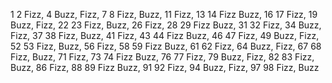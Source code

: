 1  2 Fizz,  4 Buzz, Fizz,  7  8 Fizz, Buzz,  11 Fizz,  13  14 Fizz Buzz,  16  17 Fizz,  19 Buzz, Fizz,  22  23 Fizz, Buzz,  26 Fizz,  28  29 Fizz Buzz,  31  32 Fizz,  34 Buzz, Fizz,  37  38 Fizz, Buzz,  41 Fizz,  43  44 Fizz Buzz,  46  47 Fizz,  49 Buzz, Fizz,  52  53 Fizz, Buzz,  56 Fizz,  58  59 Fizz Buzz,  61  62 Fizz,  64 Buzz, Fizz,  67  68 Fizz, Buzz,  71 Fizz,  73  74 Fizz Buzz,  76  77 Fizz,  79 Buzz, Fizz,  82  83 Fizz, Buzz,  86 Fizz,  88  89 Fizz Buzz,  91  92 Fizz,  94 Buzz, Fizz,  97  98 Fizz, Buzz

